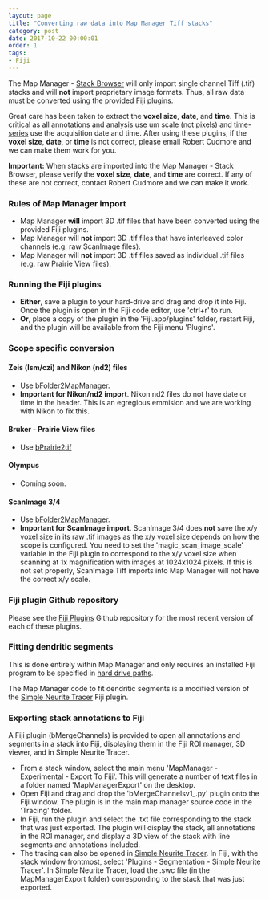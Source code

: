 ```yaml
---
layout: page
title: "Converting raw data into Map Manager Tiff stacks"
category: post
date: 2017-10-22 00:00:01
order: 1
tags:
- Fiji
---
```


The Map Manager - [Stack Browser][stack-browser] will only import single channel Tiff (.tif) stacks and will **not** import proprietary image formats. Thus, all raw data must be converted using the provided <A HREF="http://fiji.sc/" target="_blank">Fiji</A> plugins.

Great care has been taken to extract the **voxel size**, **date**, and **time**. This is critical as all annotations and analysis use um scale (not pixels) and [time-series][time-series] use the acquisition date and time. After using these plugins, if the **voxel size**, **date**, or **time** is not correct, please email Robert Cudmore and we can make them work for you.

<p class="important"><B>Important:</B> When stacks are imported into the Map Manager - Stack Browser, please verify the <B>voxel size</B>, <B>date</B>, and <B>time</B> are correct. If any of these are not correct, contact Robert Cudmore and we can make it work.
</p>

### Rules of Map Manager import

 - Map Manager **will** import 3D .tif files that have been converted using the provided Fiji plugins.
 - Map Manager will **not** import 3D .tif files that have interleaved color channels (e.g. raw ScanImage files).
 - Map Manager will **not** import 3D .tif files saved as individual .tif files (e.g. raw Prairie View files).

### Running the Fiji plugins

 - **Either**, save a plugin to your hard-drive and drag and drop it into Fiji. Once the plugin is open in the Fiji code editor, use 'ctrl+r' to run.
 - **Or**, place a copy of the plugin in the 'Fiji.app/plugins' folder, restart Fiji, and the plugin will be available from the Fiji menu 'Plugins'.


### Scope specific conversion

#### Zeis (lsm/czi) and Nikon (nd2) files

 - Use [bFolder2MapManager][bFolder2MapManager].
 - **Important for Nikon/nd2 import**. Nikon nd2 files do not have date or time in the header. This is an egregious emmision and we are working with Nikon to fix this.



#### Bruker - Prairie View files

 - Use [bPrairie2tif][bPrairieToTif]

#### Olympus

 - Coming soon.
 
#### ScanImage 3/4

 - Use [bFolder2MapManager][bFolder2MapManager].
 - **Important for ScanImage import**. ScanImage 3/4 does **not** save the x/y voxel size in its raw .tif images as the x/y voxel size depends on how the scope is configured. You need to set the 'magic_scan_image_scale' variable in the Fiji plugin to correspond to the x/y voxel size when scanning at 1x magnification with images at 1024x1024 pixels. If this is not set properly, ScanImage Tiff imports into Map Manager will not have the correct x/y scale.
 
### Fiji plugin Github repository

Please see the <A HREF="https://github.com/cudmore/bob-fiji-plugins" target="_blank">Fiji Plugins</A> Github repository for the most recent version of each of these plugins.

### Fitting dendritic segments

This is done entirely within Map Manager and only requires an installed Fiji program to be specified in [hard drive paths][2].

The Map Manager code to fit dendritic segments is a modified version of the <A HREF="https://imagej.net/Simple_Neurite_Tracer" target="_blank">Simple Neurite Tracer</A> Fiji plugin.

### Exporting stack annotations to Fiji

A Fiji plugin (bMergeChannels) is provided to open all annotations and segments in a stack into Fiji, displaying them in the Fiji ROI manager, 3D viewer, and in Simple Neurite Tracer.

 - From a stack window, select the main menu 'MapManager - Experimental - Export To Fiji'. This will generate a number of text files in a folder named 'MapManagerExport' on the desktop.
 - Open Fiji and drag and drop the 'bMergeChannelsv1_.py' plugin onto the Fiji window. The plugin is in the main map manager source code in the 'Tracing' folder.
 - In Fiji, run the plugin and select the .txt file corresponding to the stack that was just exported. The plugin will display the stack, all annotations in the ROI manager, and display a 3D view of the stack with line segments and annotations included.
 - The tracing can also be opened in [Simple Neurite Tracer][5]. In Fiji, with the stack window frontmost, select 'Plugins - Segmentation - Simple Neurite Tracer'. In Simple Neurite Tracer, load the .swc file (in the MapManagerExport folder) corresponding to the stack that was just exported.
 

[1]: https://github.com/cudmore/bob-fiji-plugins
[2]: hdd-paths
[3]: http://scanimage.vidriotechnologies.com/display/SIH/ScanImage+Home
[4]: https://www.bruker.com/products/fluorescence-microscopes/ultima-multiphoton-microscopy.html
[5]: https://imagej.net/Simple_Neurite_Tracer
[6]: http://fiji.sc/
[stack-browser]: stack-browser
[bFolder2MapManager]: https://github.com/cudmore/bob-fiji-plugins/blob/master/bFolder2MapManager.v0.0_.py
[bPrairieToTif]: https://github.com/cudmore/bob-fiji-plugins/blob/master/bFolder2MapManager.v0.0_.py
[time-series]: time-series-panel


